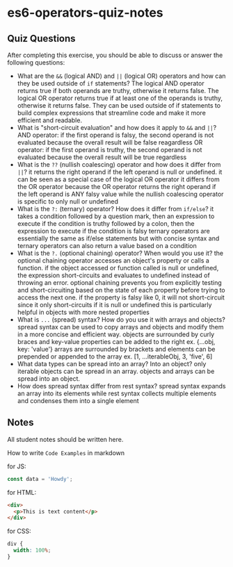 # es6-operators-quiz-notes

## Quiz Questions

After completing this exercise, you should be able to discuss or answer the following questions:

- What are the `&&` (logical AND) and `||` (logical OR) operators and how can they be used outside of `if` statements?
  The logical AND operator returns true if both operands are truthy, otherwise it returns false.
  The logical OR operator returns true if at least one of the operands is truthy, otherwise it returns false. They can be used outside of if statements to build complex expressions that streamline code and make it more efficient and readable.
- What is "short-circuit evaluation" and how does it apply to `&&` and `||`?
  AND operator:
  if the first operand is falsy, the second operand is not evaluated because the overall result will be false reagardless
  OR operator:
  if the first operand is truthy, the second operand is not evaluated because the overall result will be true regardless
- What is the `??` (nullish coalescing) operator and how does it differ from `||`?
  it returns the right operand if the left operand is null or undefined. it can be seen as a special case of the logical OR operator
  it differs from the OR operator because the OR operator returns the right operand if the left operand is ANY falsy value while the nullish coalescing operator is specific to only null or undefined
- What is the `?:` (ternary) operator? How does it differ from `if/else`?
  it takes a condition followed by a question mark, then an expression to execute if the condition is truthy followed by a colon, then the expression to execute if the condition is falsy
  ternary operators are essentially the same as if/else statements but with concise syntax and ternary operators can also return a value based on a condition
- What is the `?.` (optional chaining) operator? When would you use it?
  the optional chaining operator accesses an object's property or calls a function. if the object accessed or function called is null or undefined, the expression short-circuits and evaluates to undefined instead of throwing an error.
  optional chaining prevents you from explicitly testing and short-circuiting based on the state of each property before trying to access the next one. if the property is falsy like 0, it will not short-circuit since it only short-circuits if it is null or undefined this is particularly helpful in objects with more nested properties
- What is `...` (spread) syntax? How do you use it with arrays and objects?
  spread syntax can be used to copy arrays and objects and modify them in a more concise and efficient way.
  objects are surrounded by curly braces and key-value properties can be added to the right
  ex. {...obj, key: 'value'}
  arrays are surrounded by brackets and elements can be prepended or appended to the array
  ex. [1, ...iterableObj, 3, 'five', 6]
- What data types can be spread into an array? Into an object?
  only iterable objects can be spread in an array.
  objects and arrays can be spread into an object.
- How does spread syntax differ from rest syntax?
  spread syntax expands an array into its elements while rest syntax collects multiple elements and condenses them into a single element

## Notes

All student notes should be written here.

How to write `Code Examples` in markdown

for JS:

```js
const data = 'Howdy';
```

for HTML:

```html
<div>
  <p>This is text content</p>
</div>
```

for CSS:

```css
div {
  width: 100%;
}
```
